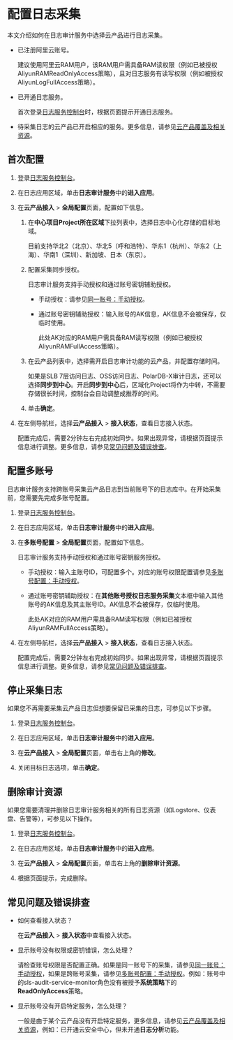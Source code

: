 # 配置日志采集

本文介绍如何在日志审计服务中选择云产品进行日志采集。

-   已注册阿里云账号。

    建议使用阿里云RAM用户，该RAM用户需具备RAM读权限（例如已被授权AliyunRAMReadOnlyAccess策略），且对日志服务有读写权限（例如被授权AliyunLogFullAccess策略）。

-   已开通日志服务。

    首次登录[日志服务控制台](https://sls.console.aliyun.com)时，根据页面提示开通日志服务。

-   待采集日志的云产品已开启相应的服务。更多信息，请参见[云产品覆盖及相关资源](/intl.zh-CN/应用中心（App）/日志审计服务/简介.md)。

## 首次配置

1.  登录[日志服务控制台](https://sls.console.aliyun.com)。

2.  在日志应用区域，单击**日志审计服务**中的**进入应用**。

3.  在**云产品接入** \> **全局配置**页面，配置如下信息。

    1.  在**中心项目Project所在区域**下拉列表中，选择日志中心化存储的目标地域。

        目前支持华北2（北京）、华北5（呼和浩特）、华东1（杭州）、华东2（上海）、华南1（深圳）、新加坡、日本（东京）。

    2.  配置采集同步授权。

        日志审计服务支持手动授权和通过账号密钥辅助授权。

        -   手动授权：请参见[同一账号：手动授权](/intl.zh-CN/应用中心（App）/日志审计服务/手动授权日志采集与同步.md)。
        -   通过账号密钥辅助授权：输入账号的AK信息，AK信息不会被保存，仅临时使用。

            此处AK对应的RAM用户需具备RAM读写权限（例如已被授权AliyunRAMFullAccess策略）。

    3.  在云产品列表中，选择需开启日志审计功能的云产品，并配置存储时间。

        如果是SLB 7层访问日志、OSS访问日志、PolarDB-X审计日志，还可以选择**同步到中心**。开启**同步到中心**后，区域化Project将作为中转，不需要存储很长时间，控制台会自动调整成推荐的时间。

    4.  单击**确定**。

4.  在左侧导航栏，选择**云产品接入** \> **接入状态**，查看日志接入状态。

    配置完成后，需要2分钟左右完成初始同步。如果出现异常，请根据页面提示信息进行调整。更多信息，请参见[常见问题及错误排查](#section_7az_6wh_x2p)。


## 配置多账号

日志审计服务支持跨账号采集云产品日志到当前账号下的日志库中。在开始采集前，您需要先完成多账号配置。

1.  登录[日志服务控制台](https://sls.console.aliyun.com)。

2.  在日志应用区域，单击**日志审计服务**中的**进入应用**。

3.  在**多账号配置** \> **全局配置**页面，配置如下信息。

    日志审计服务支持手动授权和通过账号密钥服务授权。

    -   手动授权：输入主账号ID，可配置多个。对应的账号权限配置请参见[多账号配置：手动授权](/intl.zh-CN/应用中心（App）/日志审计服务/手动授权日志采集与同步.md)。
    -   通过账号密钥辅助授权：在**其他账号授权日志服务采集**文本框中输入其他账号的AK信息及其主账号ID。AK信息不会被保存，仅临时使用。

        此处AK对应的RAM用户需具备RAM读写权限（例如已被授权AliyunRAMFullAccess策略）。

4.  在左侧导航栏，选择**云产品接入** \> **接入状态**，查看日志接入状态。

    配置完成后，需要2分钟左右完成初始同步。如果出现异常，请根据页面提示信息进行调整。更多信息，请参见[常见问题及错误排查](#section_7az_6wh_x2p)。


## 停止采集日志

如果您不再需要采集云产品日志但想要保留已采集的日志，可参见以下步骤。

1.  登录[日志服务控制台](https://sls.console.aliyun.com)。

2.  在日志应用区域，单击**日志审计服务**中的**进入应用**。

3.  在**云产品接入** \> **全局配置**页面，单击右上角的**修改**。

4.  关闭目标日志选项，单击**确定**。


## 删除审计资源

如果您需要清理并删除日志审计服务相关的所有日志资源（如Logstore、仪表盘、告警等），可参见以下操作。

1.  登录[日志服务控制台](https://sls.console.aliyun.com)。

2.  在日志应用区域，单击**日志审计服务**中的**进入应用**。

3.  在**云产品接入** \> **全局配置**页面，单击右上角的**删除审计资源**。

4.  根据页面提示，完成删除。


## 常见问题及错误排查

-   如何查看接入状态？

    在**云产品接入** \> **接入状态**中查看接入状态。

-   显示账号没有权限或密钥错误，怎么处理？

    请检查账号权限是否配置正确。如果是同一账号下的采集，请参见[同一账号：手动授权](/intl.zh-CN/应用中心（App）/日志审计服务/手动授权日志采集与同步.md)，如果是跨账号采集，请参见[多账号配置：手动授权](/intl.zh-CN/应用中心（App）/日志审计服务/手动授权日志采集与同步.md)。例如：账号中的sls-audit-service-monitor角色没有被授予**系统策略**下的**ReadOnlyAccess**策略。

-   显示账号没有开启特定服务，怎么处理？

    一般是由于某个云产品没有开启特定服务，更多信息，请参见[云产品覆盖及相关资源](/intl.zh-CN/应用中心（App）/日志审计服务/简介.md)，例如：已开通云安全中心，但未开通**日志分析**功能。


